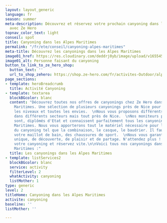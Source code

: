 ```yaml
---
layout: layout_generic
language: fr
season: summer
meta-description: Découvrez et réservez votre prochain canyoning dans les Alpes Maritimes
  avec Ze Hero
topnav_color_text: light
conseil: spot
title: Canyoning dans les Alpes Maritimes
permalink: "/fr/ete/conseil/canyoning-alpes-maritimes"
meta-title: Découvrez les canyonings dans les Alpes Maritimes
image01_href: https://res.cloudinary.com/deddrj0yb/image/upload/v1655450388/website/Canyoning%2006/IMG-20220617-WA0003.jpg
image01_alt: Personne faisant du canyoning
button_to_link_to_ze_hero_shop:
  button_text: ''
  url_to_shop_zehero: https://shop.ze-hero.com/fr/activites-Outdoor/alpes-maritimes/canyoning
page_sections:
- template: heroBreadcrumb
  title: Activité Canyoning
- template: textarea
  blockBGcolor: blanc
  content: "Découvrez toutes nos offres de canyonings chez Ze Hero dans les Alpes
    Maritimes. Une sélection de plusieurs canyonings près de Nice pour tous, tous
    les niveaux et toutes les envies.  \nNous vous proposons différents canyonings
    dans différents secteurs mais tout près de Nice.  \nNos moniteurs professionnels
    sont, diplômés d'Etat et connaissent parfaitement tous les canyonings des Alpes
    Maritimes. Nous vous apporterons tout le matériel nécessaire pour la pratique
    du canyoning tel que la combinaison, le casque, le baudrier. Il faut venir avec
    votre maillot de bain, des chaussures de sport.  \nNous vous garantissons un moment
    unique, de découverte, de plaisir et de partage. N'attendez plus ! Choisissez
    votre canyoning et réservez vite.\n\nVoici tous nos canyonings dans les Alpes
    Maritimes :"
  title: Les canyonings dans les Alpes Maritimes
- template: listServices2
  blockBGcolor: blanc
  service: activity
  filterLevel: 2
  whatActivity: canyoning
  listMother: 1
type: generic
level: 2
titleHome: Canyoning dans les Alpes Maritimes
activite: canyoning
baseline: ''
listMother: ''

---
```


